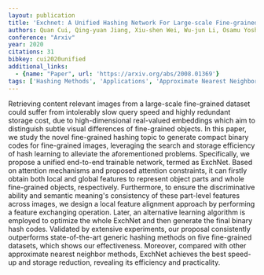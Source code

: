 ```yaml
---
layout: publication
title: 'Exchnet: A Unified Hashing Network For Large-scale Fine-grained Image Retrieval'
authors: Quan Cui, Qing-yuan Jiang, Xiu-shen Wei, Wu-jun Li, Osamu Yoshie
conference: "Arxiv"
year: 2020
citations: 31
bibkey: cui2020unified
additional_links:
  - {name: "Paper", url: 'https://arxiv.org/abs/2008.01369'}
tags: ['Hashing Methods', 'Applications', 'Approximate Nearest Neighbor Search', 'Tools and Libraries', 'ANN Search', 'Hashing Fundamentals', 'Deep Hashing']
---
```

Retrieving content relevant images from a large-scale fine-grained dataset
could suffer from intolerably slow query speed and highly redundant storage
cost, due to high-dimensional real-valued embeddings which aim to distinguish
subtle visual differences of fine-grained objects. In this paper, we study the
novel fine-grained hashing topic to generate compact binary codes for
fine-grained images, leveraging the search and storage efficiency of hash
learning to alleviate the aforementioned problems. Specifically, we propose a
unified end-to-end trainable network, termed as ExchNet. Based on attention
mechanisms and proposed attention constraints, it can firstly obtain both local
and global features to represent object parts and whole fine-grained objects,
respectively. Furthermore, to ensure the discriminative ability and semantic
meaning's consistency of these part-level features across images, we design a
local feature alignment approach by performing a feature exchanging operation.
Later, an alternative learning algorithm is employed to optimize the whole
ExchNet and then generate the final binary hash codes. Validated by extensive
experiments, our proposal consistently outperforms state-of-the-art generic
hashing methods on five fine-grained datasets, which shows our effectiveness.
Moreover, compared with other approximate nearest neighbor methods, ExchNet
achieves the best speed-up and storage reduction, revealing its efficiency and
practicality.
